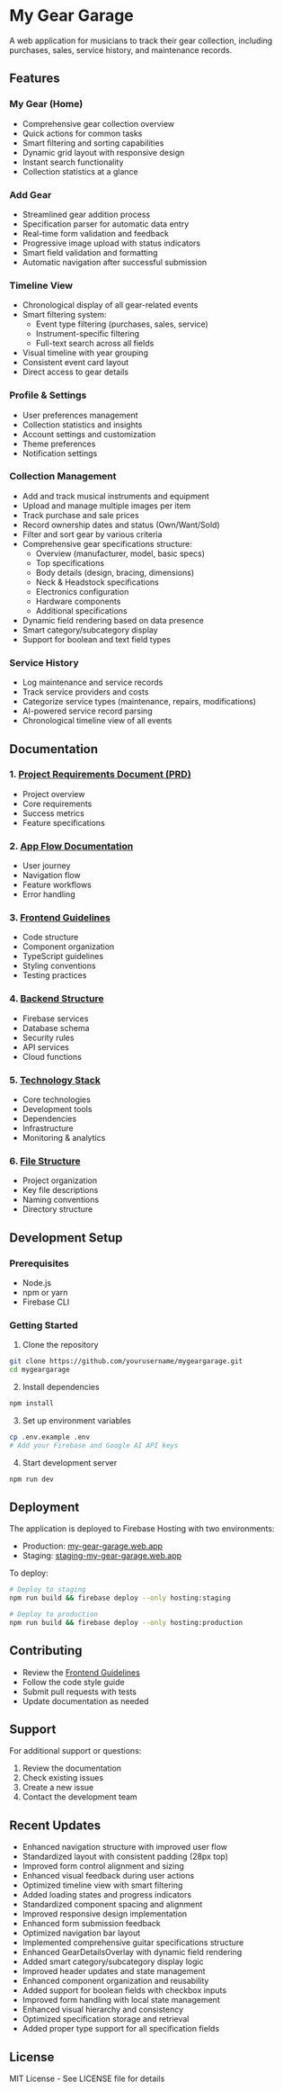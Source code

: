 # My Gear Garage

A web application for musicians to track their gear collection, including purchases, sales, service history, and maintenance records.

## Features

### My Gear (Home)
- Comprehensive gear collection overview
- Quick actions for common tasks
- Smart filtering and sorting capabilities
- Dynamic grid layout with responsive design
- Instant search functionality
- Collection statistics at a glance

### Add Gear
- Streamlined gear addition process
- Specification parser for automatic data entry
- Real-time form validation and feedback
- Progressive image upload with status indicators
- Smart field validation and formatting
- Automatic navigation after successful submission

### Timeline View
- Chronological display of all gear-related events
- Smart filtering system:
  - Event type filtering (purchases, sales, service)
  - Instrument-specific filtering
  - Full-text search across all fields
- Visual timeline with year grouping
- Consistent event card layout
- Direct access to gear details

### Profile & Settings
- User preferences management
- Collection statistics and insights
- Account settings and customization
- Theme preferences
- Notification settings

### Collection Management
- Add and track musical instruments and equipment
- Upload and manage multiple images per item
- Track purchase and sale prices
- Record ownership dates and status (Own/Want/Sold)
- Filter and sort gear by various criteria
- Comprehensive gear specifications structure:
  - Overview (manufacturer, model, basic specs)
  - Top specifications
  - Body details (design, bracing, dimensions)
  - Neck & Headstock specifications
  - Electronics configuration
  - Hardware components
  - Additional specifications
- Dynamic field rendering based on data presence
- Smart category/subcategory display
- Support for boolean and text field types

### Service History
- Log maintenance and service records
- Track service providers and costs
- Categorize service types (maintenance, repairs, modifications)
- AI-powered service record parsing
- Chronological timeline view of all events

## Documentation

### 1. [Project Requirements Document (PRD)](./PRD.md)
- Project overview
- Core requirements
- Success metrics
- Feature specifications

### 2. [App Flow Documentation](./AppFlow.md)
- User journey
- Navigation flow
- Feature workflows
- Error handling

### 3. [Frontend Guidelines](./FrontendGuidelines.md)
- Code structure
- Component organization
- TypeScript guidelines
- Styling conventions
- Testing practices

### 4. [Backend Structure](./BackendStructure.md)
- Firebase services
- Database schema
- Security rules
- API services
- Cloud functions

### 5. [Technology Stack](./TechStack.md)
- Core technologies
- Development tools
- Dependencies
- Infrastructure
- Monitoring & analytics

### 6. [File Structure](./FileStructure.md)
- Project organization
- Key file descriptions
- Naming conventions
- Directory structure

## Development Setup

### Prerequisites
- Node.js
- npm or yarn
- Firebase CLI

### Getting Started

1. Clone the repository
```bash
git clone https://github.com/yourusername/mygeargarage.git
cd mygeargarage
```

2. Install dependencies
```bash
npm install
```

3. Set up environment variables
```bash
cp .env.example .env
# Add your Firebase and Google AI API keys
```

4. Start development server
```bash
npm run dev
```

## Deployment

The application is deployed to Firebase Hosting with two environments:

- Production: [my-gear-garage.web.app](https://my-gear-garage.web.app)
- Staging: [staging-my-gear-garage.web.app](https://staging-my-gear-garage.web.app)

To deploy:
```bash
# Deploy to staging
npm run build && firebase deploy --only hosting:staging

# Deploy to production
npm run build && firebase deploy --only hosting:production
```

## Contributing
- Review the [Frontend Guidelines](./FrontendGuidelines.md)
- Follow the code style guide
- Submit pull requests with tests
- Update documentation as needed

## Support

For additional support or questions:
1. Review the documentation
2. Check existing issues
3. Create a new issue
4. Contact the development team

## Recent Updates

- Enhanced navigation structure with improved user flow
- Standardized layout with consistent padding (28px top)
- Improved form control alignment and sizing
- Enhanced visual feedback during user actions
- Optimized timeline view with smart filtering
- Added loading states and progress indicators
- Standardized component spacing and alignment
- Improved responsive design implementation
- Enhanced form submission feedback
- Optimized navigation bar layout
- Implemented comprehensive guitar specifications structure
- Enhanced GearDetailsOverlay with dynamic field rendering
- Added smart category/subcategory display logic
- Improved header updates and state management
- Enhanced component organization and reusability
- Added support for boolean fields with checkbox inputs
- Improved form handling with local state management
- Enhanced visual hierarchy and consistency
- Optimized specification storage and retrieval
- Added proper type support for all specification fields

## License

MIT License - See LICENSE file for details 